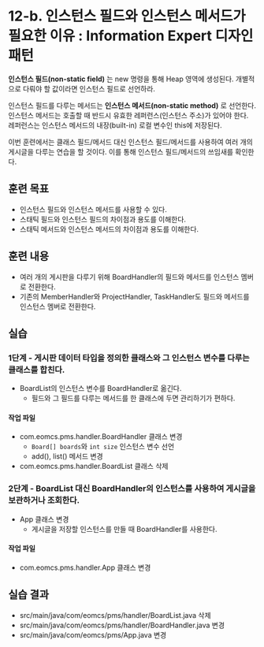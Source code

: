# 12-b. 인스턴스 필드와 인스턴스 메서드가 필요한 이유 : Information Expert 디자인 패턴

**인스턴스 필드(non-static field)** 는 new 명령을 통해 Heap 영역에 생성된다.
개별적으로 다뤄야 할 값이라면 인스턴스 필드로 선언하라.

인스턴스 필드를 다루는 메서드는 **인스턴스 메서드(non-static method)** 로 선언한다.
인스턴스 메서드는 호출할 때 반드시 유효한 레퍼런스(인스턴스 주소)가 있어야 한다.
레퍼런스는 인스턴스 메서드의 내장(built-in) 로컬 변수인 this에 저장된다.

이번 훈련에서는 클래스 필드/메서드 대신 인스턴스 필드/메서드를 사용하여
여러 개의 게시글을 다루는 연습을 할 것이다.
이를 통해 인스턴스 필드/메서드의 쓰임새를 확인한다. 

## 훈련 목표

- 인스턴스 필드와 인스턴스 메서드를 사용할 수 있다.
- 스태틱 필드와 인스턴스 필드의 차이점과 용도를 이해한다.
- 스태틱 메서드와 인스턴스 메서드의 차이점과 용도를 이해한다.

## 훈련 내용

- 여러 개의 게시판을 다루기 위해 BoardHandler의 필드와 메서드를 인스턴스 멤버로 전환한다. 
- 기존의 MemberHandler와 ProjectHandler, TaskHandler도 필드와 메서드를 인스턴스 멤버로 전환한다.

## 실습

### 1단계 - 게시판 데이터 타입을 정의한 클래스와 그 인스턴스 변수를 다루는 클래스를 합친다. 

- BoardList의 인스턴스 변수를 BoardHandler로 옮긴다.
  - 필드와 그 필드를 다루는 메서드를 한 클래스에 두면 관리하기가 편하다. 

#### 작업 파일 
- com.eomcs.pms.handler.BoardHandler 클래스 변경
  - `Board[] boards`와 `int size` 인스턴스 변수 선언
  - add(), list() 메서드 변경
- com.eomcs.pms.handler.BoardList 클래스 삭제

### 2단계 - BoardList 대신 BoardHandler의 인스턴스를 사용하여 게시글을 보관하거나 조회한다.

- App 클래스 변경
  - 게시글을 저장할 인스턴스를 만들 때 BoardHandler를 사용한다.

#### 작업 파일 
- com.eomcs.pms.handler.App 클래스 변경


## 실습 결과

- src/main/java/com/eomcs/pms/handler/BoardList.java 삭제
- src/main/java/com/eomcs/pms/handler/BoardHandler.java 변경
- src/main/java/com/eomcs/pms/App.java 변경